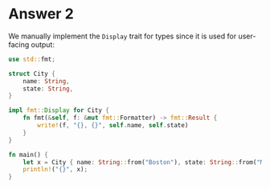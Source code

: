 # Answer 2

We manually implement the `Display` trait for types since it is used for
user-facing output:

```rust
use std::fmt;

struct City {
    name: String,
    state: String,
}

impl fmt::Display for City {
    fn fmt(&self, f: &mut fmt::Formatter) -> fmt::Result {
        write!(f, "{}, {}", self.name, self.state)
    }
}

fn main() {
    let x = City { name: String::from("Boston"), state: String::from("MA") };
    println!("{}", x);
}
```
